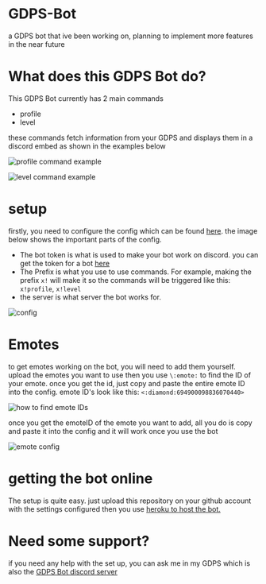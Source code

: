 # GDPS-Bot
a GDPS bot that ive been working on, planning to implement more features in the near future

# What does this GDPS Bot do?
This GDPS Bot currently has 2 main commands

  - profile
  - level
  
  these commands fetch information from your GDPS and displays them in a discord embed as shown in the examples below

![profile command example](https://cdn.discordapp.com/attachments/755460924000829460/757642519264755732/1.png)

![level command example](https://cdn.discordapp.com/attachments/755460924000829460/757642612864843867/2.png)

# setup
firstly, you need to configure the config which can be found [here](https://github.com/Wyliemaster/GDPS-Bot/blob/master/botsettings.json). the image below shows the important parts of the config.

- The bot token is what is used to make your bot work on discord. you can get the token for a bot [here](https://discord.com/developers/applications)
- The Prefix is what you use to use commands. For example, making the prefix ``x!`` will make it so the commands will be triggered like this: ``x!profile``, ``x!level``
- the server is what server the bot works for.

![config](https://cdn.discordapp.com/attachments/707934709178695701/757328595285704774/unknown.png)

# Emotes

to get emotes working on the bot, you will need to add them yourself. upload the emotes you want to use then you use ``\:emote:`` to find the ID of your emote. once you get the id, just copy and paste the entire emote ID into the config. emote ID's look like this: ``<:diamond:694900098836070440>``

![how to find emote IDs](https://cdn.discordapp.com/attachments/707934709178695701/757331811675144292/unknown.png)

once you get the emoteID of the emote you want to add, all you do is copy and paste it into the config and it will work once you use the bot

![emote config](https://cdn.discordapp.com/attachments/707934709178695701/757332054600843394/unknown.png)


# getting the bot online

The setup is quite easy. just upload this repository on your github account with the settings configured then you use [heroku to host the bot.](https://www.youtube.com/watch?v=8qIsRzV0Hpg)

# Need some support?

if you need any help with the set up, you can ask me in my GDPS which is also the [GDPS Bot discord server](https://discord.gg/r5KW2bR)
